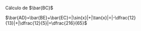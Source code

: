 Cálculo de $\bar{BC}$

$\bar{AD}=\bar{BE}+\bar{EC}=|\sin{x}|+|\tan{x}|=|-\dfrac{12}{13}|+|\dfrac{12}{5}|=\dfrac{216}{65}$